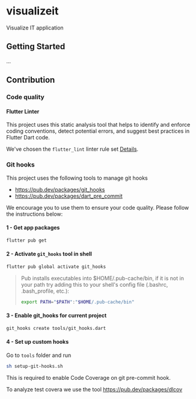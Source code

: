 # visualizeit

Visualize IT application

## Getting Started

...

## Contribution

### Code quality

#### Flutter Linter
This project uses this static analysis tool that helps to identify and enforce coding conventions, detect potential errors, and suggest best practices in Flutter Dart code.

We've chosen the `flutter_lint` linter rule set [Details](https://dart.dev/tools/linter-rules).



### Git hooks

This project uses the following tools to manage git hooks
* https://pub.dev/packages/git_hooks
* https://pub.dev/packages/dart_pre_commit

We encourage you to use them to ensure your code quality. Please follow the instructions below: 

#### 1 - Get app packages
```bash
flutter pub get
```

#### 2 - Activate `git_hooks` tool in shell
```bash
flutter pub global activate git_hooks
```

> Pub installs executables into $HOME/.pub-cache/bin, if it is not in your path
> try adding this to your shell's config file (.bashrc, .bash_profile, etc.):
> ```bash
> export PATH="$PATH":"$HOME/.pub-cache/bin"
> ```

#### 3 - Enable git_hooks for current project
```bash
git_hooks create tools/git_hooks.dart
```

#### 4 - Set up custom hooks
Go to `tools` folder and run

```bash
sh setup-git-hooks.sh
```

This is required to enable Code Coverage on git pre-commit hook.

To analyze test covera we use the tool https://pub.dev/packages/dlcov